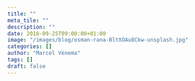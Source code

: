 ```yaml
---
title: ""
meta_tile: ""
description: ""
date: 2018-09-25T09:00:00+01:00
image: "/images/blog/osman-rana-BltXOAu8Ckw-unsplash.jpg"
categories: []
author: "Marcel Venema" 
tags: []
draft: false
---
```


